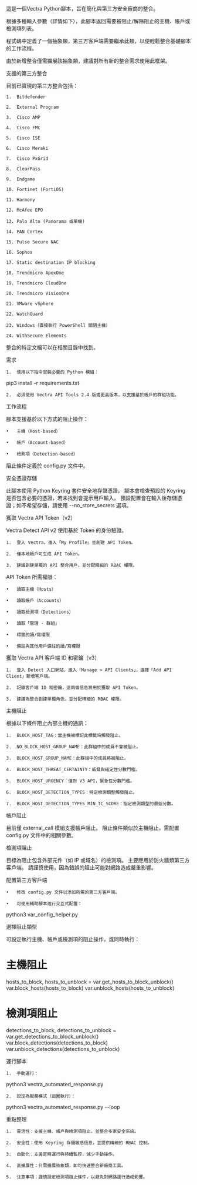這是一個Vectra Python腳本，旨在簡化與第三方安全廠商的整合。

根據多種輸入參數（詳情如下），此腳本返回需要被阻止/解除阻止的主機、帳戶或檢測項列表。

程式碼中定義了一個抽象類，第三方客戶端需要繼承此類，以便輕鬆整合基礎腳本的工作流程。

由於新增整合僅需擴展該抽象類，建議對所有新的整合需求使用此框架。

支援的第三方整合

目前已實現的第三方整合包括：

	1.	Bitdefender
 
	2.	External Program
 
	3.	Cisco AMP
 
	4.	Cisco FMC
 
	5.	Cisco ISE
 
	6.	Cisco Meraki
 
	7.	Cisco PxGrid
 
	8.	ClearPass
 
	9.	Endgame
 
	10.	Fortinet (FortiOS)
 
	11.	Harmony
 
	12.	McAfee EPO
 
	13.	Palo Alto (Panorama 或單機)
 
	14.	PAN Cortex
 
	15.	Pulse Secure NAC
 
	16.	Sophos 
 
	17.	Static destination IP blocking
 
	18.	Trendmicro ApexOne
 
	19.	Trendmicro CloudOne
 
	20.	Trendmicro VisionOne
 
	21.	VMware vSphere
 
	22.	WatchGuard
 
	23.	Windows（直接執行 PowerShell 關閉主機）
 
	24.	WithSecure Elements

整合的特定文檔可以在相關目錄中找到。

需求

	1.	使用以下指令安裝必要的 Python 模組：

pip3 install -r requirements.txt


	2.	必須使用 Vectra API Tools 2.4 版或更高版本，以支援基於帳戶的群組功能。

工作流程

腳本支援基於以下方式的阻止操作：

	•	主機（Host-based）
 
	•	帳戶（Account-based）
 
	•	檢測項（Detection-based）

阻止條件定義於 config.py 文件中。

安全憑證存儲

此腳本使用 Python Keyring 套件安全地存儲憑證。
腳本會檢查預設的 Keyring 是否包含必要的憑證，若未找到會提示用戶輸入。
預設配置會在輸入後存儲憑證；如不希望存儲，請使用 --no_store_secrets 選項。

獲取 Vectra API Token（v2）

Vectra Detect API v2 使用基於 Token 的身份驗證。

	1.	登入 Vectra，進入「My Profile」並創建 API Token。

	2.	僅本地帳戶可生成 API Token。
 
	3.	建議創建單獨的 API 整合用戶，並分配精細的 RBAC 權限。

API Token 所需權限：

	•	讀取主機（Hosts）
 
	•	讀取帳戶（Accounts）
 
	•	讀取檢測項（Detections）
 
	•	讀取「管理 - 群組」
 
	•	標籤的讀/寫權限
 
	•	備註與其他用戶備註的讀/寫權限

獲取 Vectra API 客戶端 ID 和密鑰（v3）

	1.	登入 Detect 入口網站，進入「Manage > API Clients」，選擇「Add API Client」新增客戶端。
 
	2.	記錄客戶端 ID 和密鑰，這兩個信息將用於獲取 API Token。
 
	3.	建議為整合創建單獨角色，並分配精細的 RBAC 權限。

主機阻止

根據以下條件阻止內部主機的通訊：

	1.	BLOCK_HOST_TAG：當主機被標記此標籤時觸發阻止。
 
	2.	NO_BLOCK_HOST_GROUP_NAME：此群組中的成員不會被阻止。

	3.	BLOCK_HOST_GROUP_NAME：此群組中的成員將被阻止。
 
	4.	BLOCK_HOST_THREAT_CERTAINTY：威脅與確定性分數門檻。
 
	5.	BLOCK_HOST_URGENCY：僅對 V3 API，緊急性分數門檻。
 
	6.	BLOCK_HOST_DETECTION_TYPES：特定檢測類型觸發阻止。
 
	7.	BLOCK_HOST_DETECTION_TYPES_MIN_TC_SCORE：指定檢測類型的最低分數。

帳戶阻止

目前僅 external_call 模組支援帳戶阻止。
阻止條件類似於主機阻止，需配置 config.py 文件中的相關參數。

檢測項阻止

目標為阻止包含外部元件（如 IP 或域名）的檢測項。
主要應用於防火牆類第三方客戶端。
請謹慎使用，因為錯誤的阻止可能對網路造成嚴重影響。

配置第三方客戶端

	•	修改 config.py 文件以添加所需的第三方客戶端。
 
	•	可使用輔助腳本進行交互式配置：

python3 var_config_helper.py

選擇阻止類型

可設定執行主機、帳戶或檢測項的阻止操作，或同時執行：

# 主機阻止
hosts_to_block, hosts_to_unblock = var.get_hosts_to_block_unblock()
var.block_hosts(hosts_to_block)
var.unblock_hosts(hosts_to_unblock)

# 檢測項阻止
detections_to_block, detections_to_unblock = var.get_detections_to_block_unblock()
var.block_detections(detections_to_block)
var.unblock_detections(detections_to_unblock)

運行腳本

	1.	手動運行：

python3 vectra_automated_response.py

	2.	設定為服務模式（迴圈執行）：

python3 vectra_automated_response.py --loop


重點整理

	1.	靈活性：支援主機、帳戶與檢測項阻止，並整合多家安全系統。
 
	2.	安全性：使用 Keyring 存儲敏感信息，並提供精細的 RBAC 控制。

	3.	自動化：支援定時運行與持續監控，減少手動操作。
 
	4.	高擴展性：只需擴展抽象類，即可快速整合新廠商工具。
 
	5.	注意事項：謹慎設定檢測項阻止條件，以避免對網路運行造成影響。
